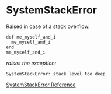 # SystemStackError

Raised in case of a stack overflow.

    def me_myself_and_i
      me_myself_and_i
    end
    me_myself_and_i

*raises the exception:*

    SystemStackError: stack level too deep

[SystemStackError Reference](https://ruby-doc.org/core-2.6/SystemStackError.html)
